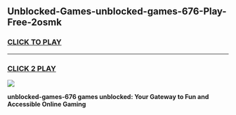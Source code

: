 
## Unblocked-Games-unblocked-games-676-Play-Free-2osmk
<h3>
<a href="https://premium76.site?title=unblocked-games-676&ref=23A">CLICK TO PLAY</a></h3>
<hr>

<h3>
<a href="https://premium76.site?title=unblocked-games-676&ref=23A">CLICK 2 PLAY</a>
  
</h3>

<a href="https://premium76.site?title=unblocked-games-676&ref=23A"><img src="https://clearcache.store/games.png"></a>


**unblocked-games-676 games unblocked: Your Gateway to Fun and Accessible Online Gaming**
